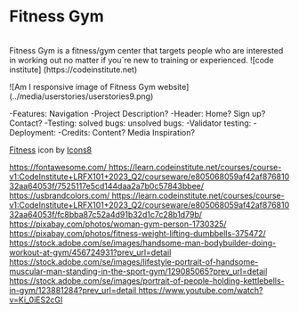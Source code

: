 <!-- Work in progress. First time project -->
# Fitness Gym
<br>
Fitness Gym is a fitness/gym center that targets people who are interested in working out no matter if you´re new to training or experienced.
![code institute] (https://codeinstitute.net)

![Am I responsive image of Fitness Gym website] (../media/userstories/userstories9.png)




-Features:
    Navigation
-Project Description?
-Header:
    Home?
    Sign up?
    Contact?
-Testing:
    solved bugs:
    unsolved bugs:
-Validator testing:
-Deployment:
-Credits:
    Content?
    Media
    Inspiration?










<!-- added Favicon (What to write, where & how to credit further?) -->
<a target="_blank" href="https://icons8.com/icon/9796/weightlifting">Fitness</a> icon by <a target="_blank" href="https://icons8.com">Icons8</a>
<!-- Added helping sites -->
<a target="_blank" href="https://www.youtube.com/watch?v=x7tLPhnA06w&list=PL4cUxeGkcC9itC4TxYMzFCfveyutyPOCY">
<!-- Got the code on how to make a responsive Nav bar & the hover effect on both @media from CI Love Running. -->
<a target="_blank" href=https://learn.codeinstitute.net/courses/course-v1:CodeInstitute+LRFX101+2023_Q2/courseware/e805068059af42af87681032aa64053f/7525117e5cd144daa2a7b0c57843bbee>
<!-- Added Font awesome for the 4 social media icons at the bottom of the footer (Social media kit)-->
https://fontawesome.com/
<script src="https://kit.fontawesome.com/69f27fd7ee.js" crossorigin="anonymous"></script>
<!-- Copied code from CI Love Running clip. Added class="active" in index.html & .active in style.css -->
https://learn.codeinstitute.net/courses/course-v1:CodeInstitute+LRFX101+2023_Q2/courseware/e805068059af42af87681032aa64053f/7525117e5cd144daa2a7b0c57843bbee/
<!-- Copied the color code in U.S. brand colors for the social media icons, to get accurate colors for the icons -->
https://usbrandcolors.com/
<!-- Added some code from CI "Love Running" to get a right response & a formdump location when submitting the written down information -->
https://learn.codeinstitute.net/courses/course-v1:CodeInstitute+LRFX101+2023_Q2/courseware/e805068059af42af87681032aa64053f/fc8bba87c52a4d91b32d1c7c28b1d79b/
<!-- Added images from Pixabay & Stock.adobe -->
https://pixabay.com/photos/woman-gym-person-1730325/
https://pixabay.com/photos/fitness-weight-lifting-dumbbells-375472/
https://stock.adobe.com/se/images/handsome-man-bodybuilder-doing-workout-at-gym/456724931?prev_url=detail
https://stock.adobe.com/se/images/lifestyle-portrait-of-handsome-muscular-man-standing-in-the-sport-gym/129085065?prev_url=detail
https://stock.adobe.com/se/images/portrait-of-people-holding-kettlebells-in-gym/123881284?prev_url=detail
<!-- Instructions on how to add & get the video to work -->
https://www.youtube.com/watch?v=Ki_0iES2cGI
<!-- Am I responsive -->

<!-- w3c validator -->
